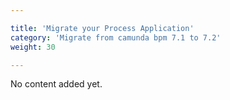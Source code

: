 ```yaml
---

title: 'Migrate your Process Application'
category: 'Migrate from camunda bpm 7.1 to 7.2'
weight: 30

---
```


No content added yet.
